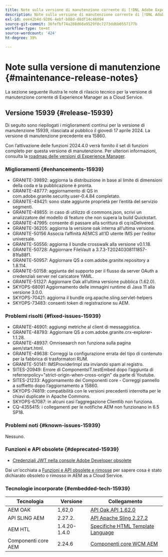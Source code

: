 ```yaml
---
title: Note sulla versione di manutenzione corrente di [!DNL Adobe Experience Manager]  as a Cloud Service.
description: Note sulla versione di manutenzione corrente di [!DNL Adobe Experience Manager]  as a Cloud Service.
exl-id: eee42b4d-9206-4ebf-b88d-d8df14c46094
source-git-commit: 36fefbf74a288d60a9529f0c7273dd6b0557177b
workflow-type: tm+mt
source-wordcount: '424'
ht-degree: 39%

---
```


# Note sulla versione di manutenzione {#maintenance-release-notes}

La sezione seguente illustra le note di rilascio tecnico per la versione di manutenzione corrente di Experience Manager as a Cloud Service.

## Versione 15939 {#release-15939}

Di seguito sono riepilogati i miglioramenti continui per la versione di manutenzione 15939, rilasciata al pubblico il giovedì 17 aprile 2024. La versione di manutenzione precedente era 15860.

Con l’attivazione delle funzioni 2024.4.0 verrà fornito il set di funzioni completo per questa versione di manutenzione. Per ulteriori informazioni, consulta la [roadmap delle versioni di Experience Manager](https://experienceleague.adobe.com/docs/experience-manager-release-information/aem-release-updates/update-releases-roadmap.html?lang=it).

### Miglioramenti {#enhancements-15939}

* GRANITE-39892: aggiorna la distribuzione in base al limite di dimensioni della coda e la pubblicazione è pronta.
* GRANITE-48777: aggiornamento di QS in com.adobe.granite.security.user-0.4.84 completato.
* GRANITE-49421: sono state aggiunte proprietà per l’entità del servizio segmenti.
* GRANITE-49855: in caso di utilizzo di commons.json, scrivi un analizzatore del modello di feature che non supera la build Quickstart.
* GRANITE-47995: consente di passare alla scrittura di cq:isDelivered.
* GRANITE-36205: aggiorna la versione oak interna all’ultima versione.
* GRANITE-50156 Associa l’affinità AEMCS all’ID utente IMS per l’editor universale.
* GRANITE-50556: aggiorna il bundle crosswalk alla versione v0.1.18.
* GRANITE-50728: Aggiornare FileVault a 3.7.3-T20240308111857-81fa88f1.
* GRANITE-50957: Aggiornare QS a com.adobe.granite.repository a 1.8.114.
* GRANITE-50158: aggiunta del supporto per il flusso da server OAuth a credenziali server nel caricatore YAML.
* GRANITE-51327: Aggiornare Oak all’ultima versione pubblica (1.62.0).
* SKYOPS-68091 Aggiornamento delle immagini runtime di Java 11 alla versione 3.0.0.
* SKYOPS-70421: aggiorna il bundle org.apache.sling.servlet-helpers
* SKYOPS-73483: consenti token di registrazione su AEM.

### Problemi risolti {#fixed-issues-15939}

* GRANITE-46901: aggiungi metriche al client di messaggistica.
* GRANITE-48793: Aggiornare QS a com.adobe.granite.crx-explorer-1.1.28.
* GRANITE-48937: Omniseaarch non funziona sulla pagina aem/start.html.
* GRANITE-49638: Correggi la configurazione errata del tipo di contenuto per la fabbrica di trasformatori RUM.
* GRANITE-50141: IMSProviderImpl sta inviando spam al registro.
* SITES-20949: Errore di ComponentsIT.testEmbed dopo l’aggiunta di referrerpolicy=&quot;strict-origin-when-cross-origin&quot; da parte di Youtube.
* SITES-21233: Aggiornamento dei Componenti core - Correggi pannello a soffietto dopo l’aggiornamento a 15860.
* SKYOPS-74819: compatibilità con le versioni precedenti interrotta per le chiavi duplicate in Apache Commons.
* SKYOPS-67087: in alcuni casi l’aggregazione Clientlib non funziona.
* CQ-4355415: i collegamenti per le notifiche AEM non funzionano in 6.5 SP18.

### Problemi noti {#known-issues-15939}

Nessuno.

### Funzioni e API obsolete {#deprecated-15939}

* [Credenziali JWT nella console Adobe Developer obsolete](/help/security/jwt-credentials-deprecation-in-adobe-developer-console.md)

Dai un&#39;occhiata a [Funzioni e API obsolete e rimosse](/help/release-notes/deprecated-removed-features.md) per sapere cosa è stato dichiarato obsoleto o rimosso in AEM as a Cloud Service.

### Tecnologie incorporate {#embedded-tech-15939}

| Tecnologia | Versione | Collegamento |
|---|---|---|
| AEM OAK | 1,62,0 | [API Oak API 1.62.0](https://www.javadoc.io/doc/org.apache.jackrabbit/oak-api/1.62.0/index.html) |
| API SLING AEM | 2.27.2. | [API Apache Sling 2.27.2](https://www.javadoc.io/doc/org.apache.sling/org.apache.sling.api/latest/index.html) |
| AEM HTL | 1.4.20-1.4.0 | [Specifiche HTML Template Language](https://github.com/adobe/htl-spec) |
| Componenti core AEM | 2.24.6 | [Componenti core WCM AEM](https://github.com/adobe/aem-core-wcm-components) |
